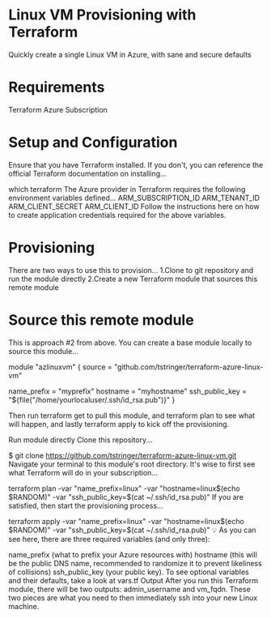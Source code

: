  # Linux VM Provisioning with Terraform
Quickly create a single Linux VM in Azure, with sane and secure defaults

# Requirements
Terraform
Azure Subscription

# Setup and Configuration
Ensure that you have Terraform installed. If you don't, you can reference the official Terraform documentation on installing...

which terraform
The Azure provider in Terraform requires the following environment variables defined...
 ARM_SUBSCRIPTION_ID
 ARM_TENANT_ID
 ARM_CLIENT_SECRET
 ARM_CLIENT_ID 
Follow the instructions here on how to create application credentials required for the above variables.

# Provisioning
There are two ways to use this to provision...
 1.Clone to git repository and run the module directly
 2.Create a new Terraform module that sources this remote module

# Source this remote module
This is approach #2 from above. You can create a base module locally to source this module...

module "azlinuxvm" {
  source = "github.com/tstringer/terraform-azure-linux-vm"

  name_prefix    = "myprefix"
  hostname       = "myhostname"
  ssh_public_key = "${file("/home/yourlocaluser/.ssh/id_rsa.pub")}"
}

Then run terraform get to pull this module, and terraform plan to see what will happen, and lastly terraform apply to kick off the provisioning.

Run module directly
Clone this repository...

$ git clone https://github.com/tstringer/terraform-azure-linux-vm.git
Navigate your terminal to this module's root directory. It's wise to first see what Terraform will do in your subscription...

terraform plan -var "name_prefix=linux" -var "hostname=linux$(echo $RANDOM)" -var "ssh_public_key=$(cat ~/.ssh/id_rsa.pub)"
If you are satisfied, then start the provisioning process...

terraform apply -var "name_prefix=linux" -var "hostname=linux$(echo $RANDOM)" -var "ssh_public_key=$(cat ~/.ssh/id_rsa.pub)"
💡 As you can see here, there are three required variables (and only three):

name_prefix (what to prefix your Azure resources with)
hostname (this will be the public DNS name, recommended to randomize it to prevent likeliness of collisions)
ssh_public_key (your public key). To see optional variables and their defaults, take a look at vars.tf
Output
After you run this Terraform module, there will be two outputs: admin_username and vm_fqdn. These two pieces are what you need to then immediately ssh into your new Linux machine.
